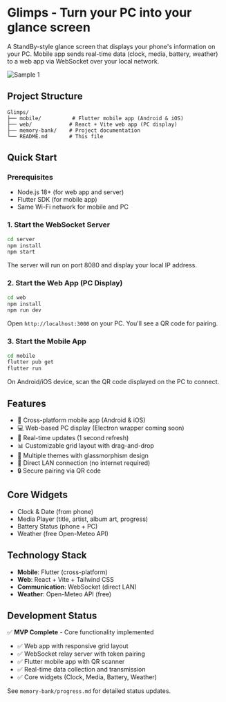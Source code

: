 # Glimps - Turn your PC into your glance screen

A StandBy-style glance screen that displays your phone's information on your PC. Mobile app sends real-time data (clock, media, battery, weather) to a web app via WebSocket over your local network.

![Sample 1](sample1.png)

## Project Structure

```
Glimps/
├── mobile/          # Flutter mobile app (Android & iOS)
├── web/            # React + Vite web app (PC display)
├── memory-bank/    # Project documentation
└── README.md       # This file
```

## Quick Start

### Prerequisites
- Node.js 18+ (for web app and server)
- Flutter SDK (for mobile app)
- Same Wi-Fi network for mobile and PC

### 1. Start the WebSocket Server
```bash
cd server
npm install
npm start
```
The server will run on port 8080 and display your local IP address.

### 2. Start the Web App (PC Display)
```bash
cd web
npm install
npm run dev
```
Open `http://localhost:3000` on your PC. You'll see a QR code for pairing.

### 3. Start the Mobile App
```bash
cd mobile
flutter pub get
flutter run
```
On Android/iOS device, scan the QR code displayed on the PC to connect.

## Features

- 📱 Cross-platform mobile app (Android & iOS)
- 💻 Web-based PC display (Electron wrapper coming soon)
- 🔄 Real-time updates (1 second refresh)
- 📊 Customizable grid layout with drag-and-drop
- 🎨 Multiple themes with glassmorphism design
- 📡 Direct LAN connection (no internet required)
- 🔒 Secure pairing via QR code

## Core Widgets

- Clock & Date (from phone)
- Media Player (title, artist, album art, progress)
- Battery Status (phone + PC)
- Weather (free Open-Meteo API)

## Technology Stack

- **Mobile**: Flutter (cross-platform)
- **Web**: React + Vite + Tailwind CSS
- **Communication**: WebSocket (direct LAN)
- **Weather**: Open-Meteo API (free)

## Development Status

✅ **MVP Complete** - Core functionality implemented

- ✅ Web app with responsive grid layout
- ✅ WebSocket relay server with token pairing
- ✅ Flutter mobile app with QR scanner
- ✅ Real-time data collection and transmission
- ✅ Core widgets (Clock, Media, Battery, Weather)

See `memory-bank/progress.md` for detailed status updates.
